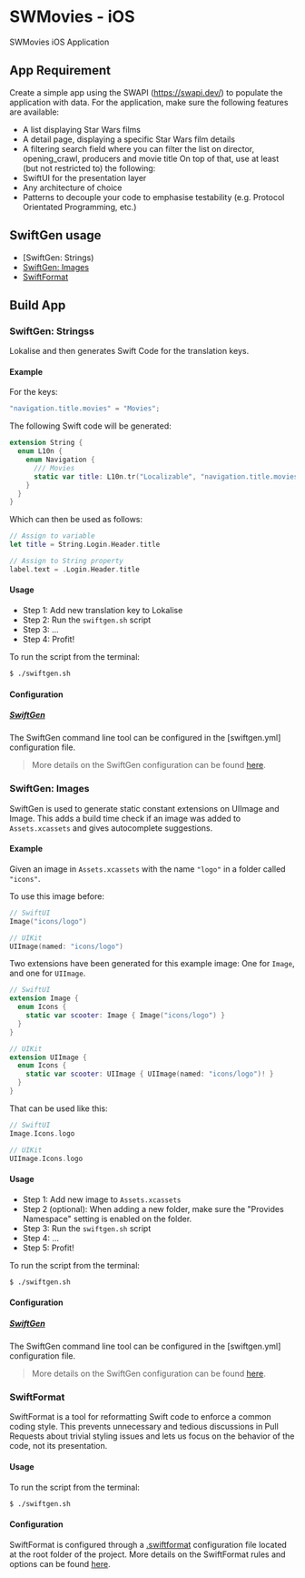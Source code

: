 # SWMovies - iOS

SWMovies iOS Application 

## App Requirement

Create a simple app using the SWAPI (https://swapi.dev/) to populate the application with data. For the application, make sure the following features are available:

- A list displaying Star Wars films
- A detail page, displaying a specific Star Wars film details
- A filtering search field where you can filter the list on director, opening_crawl, producers and movie title On top of that, use at least (but not restricted to) the following:
- SwiftUI for the presentation layer
- Any architecture of choice
- Patterns to decouple your code to emphasise testability (e.g. Protocol Orientated Programming, etc.)

## SwiftGen usage
- [SwiftGen: Strings)
- [SwiftGen: Images](#swiftgen-images)
- [SwiftFormat](#swiftformat)

## Build App

### SwiftGen: Stringss
 Lokalise and then generates Swift Code for the translation keys.

#### Example  

For the keys:
```swift
"navigation.title.movies" = "Movies";
```

The following Swift code will be generated:
```swift
extension String {
  enum L10n {
    enum Navigation {
      /// Movies
      static var title: L10n.tr("Localizable", "navigation.title.movies")
    }
  }
}
```

Which can then be used as follows:
```swift
// Assign to variable
let title = String.Login.Header.title

// Assign to String property
label.text = .Login.Header.title
```

#### Usage

- Step 1: Add new translation key to Lokalise
- Step 2: Run the `swiftgen.sh` script
- Step 3: ...
- Step 4: Profit!

To run the script from the terminal:
```bash
$ ./swiftgen.sh
```

#### Configuration

##### [SwiftGen](https://github.com/SwiftGen/SwiftGen)
The SwiftGen command line tool can be configured in the [swiftgen.yml] configuration file.
> More details on the SwiftGen configuration can be found [here](https://github.com/SwiftGen/SwiftGen#configuration-file).

### SwiftGen: Images

SwiftGen is used to generate static constant extensions on UIImage and Image. This adds a build time check if an image was added to `Assets.xcassets` and gives autocomplete suggestions.

#### Example

Given an image in `Assets.xcassets` with the name `"logo"` in a folder called `"icons"`. 

To use this image before:
```swift
// SwiftUI
Image("icons/logo")

// UIKit
UIImage(named: "icons/logo")
```

Two extensions have been generated for this example image: One for `Image`, and one for `UIImage`.

```swift
// SwiftUI
extension Image {
  enum Icons {
    static var scooter: Image { Image("icons/logo") }  
  }
}

// UIKit
extension UIImage {
  enum Icons {
    static var scooter: UIImage { UIImage(named: "icons/logo")! }  
  }
}
```

That can be used like this:
```swift
// SwiftUI
Image.Icons.logo

// UIKit
UIImage.Icons.logo
```

#### Usage

- Step 1: Add new image to `Assets.xcassets`
- Step 2 (optional): When adding a new folder, make sure the "Provides Namespace" setting is enabled on the folder.
- Step 3: Run the `swiftgen.sh` script
- Step 4: ...
- Step 5: Profit!

To run the script from the terminal:
```bash
$ ./swiftgen.sh
```

#### Configuration

##### [SwiftGen](https://github.com/SwiftGen/SwiftGen)
The SwiftGen command line tool can be configured in the [swiftgen.yml] configuration file.
> More details on the SwiftGen configuration can be found [here](https://github.com/SwiftGen/SwiftGen#configuration-file).

### SwiftFormat

SwiftFormat is a tool for reformatting Swift code to enforce a common coding style. This prevents unnecessary and tedious discussions in Pull Requests about trivial styling issues and lets us focus on the behavior of the code, not its presentation.

#### Usage

To run the script from the terminal:
```bash
$ ./swiftgen.sh
```

#### Configuration

SwiftFormat is configured through a [.swiftformat](/.swiftFormat) configuration file located at the root folder of the project. More details on the SwiftFormat rules and options can be found [here](https://github.com/nicklockwood/SwiftFormat#rules).


